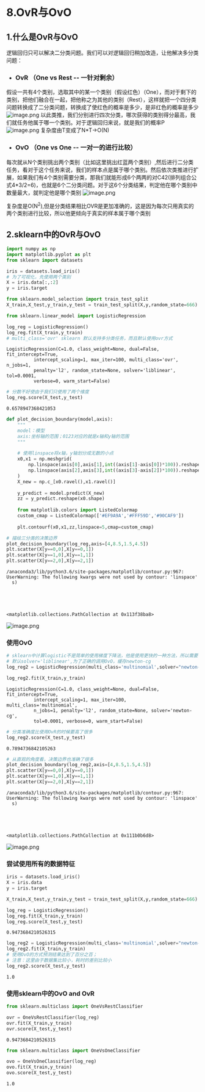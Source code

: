 # 8.OvR与OvO

## 1.什么是OvR与OvO
逻辑回归只可以解决二分类问题。我们可以对逻辑回归稍加改造，让他解决多分类问题：
- ### OvR （One vs Rest -- 一针对剩余）
假设一共有4个类别，选取其中的某一个类别（假设红色）（One），而对于剩下的类别，把他们融合在一起，把他称之为其他的类别（Rest），这样就把一个四分类问题转换成了二分类问题，转换成了使红色的概率是多少，是非红色的概率是多少
![image.png](https://upload-images.jianshu.io/upload_images/7220971-80e4677a6b481b16.png?imageMogr2/auto-orient/strip%7CimageView2/2/w/1240)
以此类推，我们分别进行四次分类，哪次获得的类别得分最高，我们就任务他属于哪一个类别。对于逻辑回归来说，就是我们的概率P
![image.png](https://upload-images.jianshu.io/upload_images/7220971-57e9ab4aa9c2d273.png?imageMogr2/auto-orient/strip%7CimageView2/2/w/1240)
复杂度由T变成了N*T->O(N)
- ### OvO （One vs One -- 一对一的进行比较）
每次就从N个类别挑出两个类别（比如这里挑出红蓝两个类别）,然后进行二分类任务，看对于这个任务来说，我们的样本点是属于哪个类别。然后依次类推进行扩展，如果我们有4个类别需要分类，那我们就能形成6个两两的对C42(排列组合公式4*3/2=6)，也就是6个二分类问题。对于这6个分类结果，判定他在哪个类别中数量最大，就判定他是哪个类别
![image.png](https://upload-images.jianshu.io/upload_images/7220971-cd9d173b2f9ab48e.png?imageMogr2/auto-orient/strip%7CimageView2/2/w/1240)

 复杂度是O(N<sup>2</sup>),但是分类结果相比OVR是更加准确的，这是因为每次只用真实的两个类别进行比较，所以他更倾向于真实的样本属于哪个类别
 
## 2.sklearn中的OvR与OvO


```python
import numpy as np
import matplotlib.pyplot as plt
from sklearn import datasets

iris = datasets.load_iris()
# 为了可视化，先使用两个类别
X = iris.data[:,:2]
y = iris.target
```


```python
from sklearn.model_selection import train_test_split
X_train,X_test,y_train,y_test = train_test_split(X,y,random_state=666)  
```


```python
from sklearn.linear_model import LogisticRegression

log_reg = LogisticRegression()
log_reg.fit(X_train,y_train)
# multi_class='ovr' sklearn 默认支持多分类任务，而且默认使用ovr方式
```




    LogisticRegression(C=1.0, class_weight=None, dual=False, fit_intercept=True,
              intercept_scaling=1, max_iter=100, multi_class='ovr', n_jobs=1,
              penalty='l2', random_state=None, solver='liblinear', tol=0.0001,
              verbose=0, warm_start=False)




```python
# 分数不好使由于我们只使用了两个维度
log_reg.score(X_test,y_test)
```




    0.6578947368421053




```python
def plot_decision_boundary(model,axis):
    """
    model：模型
    axis:坐标轴的范围；0123对应的就是x轴和y轴的范围
    """
    
    # 使用linspace将x轴，y轴划分成无数的小点
    x0,x1 = np.meshgrid(
        np.linspace(axis[0],axis[1],int((axis[1]-axis[0])*100)).reshape(-1,1),
        np.linspace(axis[2],axis[3],int((axis[3]-axis[2])*100)).reshape(-1,1)
    )
    X_new = np.c_[x0.ravel(),x1.ravel()]
    
    y_predict = model.predict(X_new)
    zz = y_predict.reshape(x0.shape)
    
    from matplotlib.colors import ListedColormap
    custom_cmap = ListedColormap(['#EF9A9A','#FFF59D','#90CAF9'])
    
    plt.contourf(x0,x1,zz,linspace=5,cmap=custom_cmap)
```


```python
# 描绘三分类的决策边界
plot_decision_boundary(log_reg,axis=[4,8.5,1.5,4.5])
plt.scatter(X[y==0,0],X[y==0,1])
plt.scatter(X[y==1,0],X[y==1,1])
plt.scatter(X[y==2,0],X[y==2,1])
```

    /anaconda3/lib/python3.6/site-packages/matplotlib/contour.py:967: UserWarning: The following kwargs were not used by contour: 'linspace'
      s)





    <matplotlib.collections.PathCollection at 0x113f38ba8>




![image.png](https://upload-images.jianshu.io/upload_images/7220971-30c72c6d14f7c97e.png?imageMogr2/auto-orient/strip%7CimageView2/2/w/1240)


### 使用OvO


```python
# sklearn中计算logistic不是简单的使用梯度下降法，他是使用更快的一种方法，所以需要修改solver参数
# 默认solver='liblinear',为了正确的调用OvO，缓存newton-cg
log_reg2 = LogisticRegression(multi_class='multinomial',solver="newton-cg")
```


```python
log_reg2.fit(X_train,y_train)
```




    LogisticRegression(C=1.0, class_weight=None, dual=False, fit_intercept=True,
              intercept_scaling=1, max_iter=100, multi_class='multinomial',
              n_jobs=1, penalty='l2', random_state=None, solver='newton-cg',
              tol=0.0001, verbose=0, warm_start=False)




```python
# 分类准确度比使用OvR的时候要高了很多
log_reg2.score(X_test,y_test)
```




    0.7894736842105263




```python
# 从直观的角度看，决策边界也准确了很多
plot_decision_boundary(log_reg2,axis=[4,8.5,1.5,4.5])
plt.scatter(X[y==0,0],X[y==0,1])
plt.scatter(X[y==1,0],X[y==1,1])
plt.scatter(X[y==2,0],X[y==2,1])
```

    /anaconda3/lib/python3.6/site-packages/matplotlib/contour.py:967: UserWarning: The following kwargs were not used by contour: 'linspace'
      s)





    <matplotlib.collections.PathCollection at 0x111b0b6d8>




![image.png](https://upload-images.jianshu.io/upload_images/7220971-c3e34d226cf16eb7.png?imageMogr2/auto-orient/strip%7CimageView2/2/w/1240)


### 尝试使用所有的数据特征


```python
iris = datasets.load_iris()
X = iris.data
y = iris.target

X_train,X_test,y_train,y_test = train_test_split(X,y,random_state=666)  
```


```python
log_reg = LogisticRegression()
log_reg.fit(X_train,y_train)
log_reg.score(X_test,y_test)
```




    0.9473684210526315




```python
log_reg2 = LogisticRegression(multi_class='multinomial',solver="newton-cg")
log_reg2.fit(X_train,y_train)
# 使用OvO的方式预测结果达到了百分之百；
# 注意：这里由于数据集比较小，耗时的差别比较小
log_reg2.score(X_test,y_test)
```




    1.0



### 使用sklearn中的OvO and OvR


```python
from sklearn.multiclass import OneVsRestClassifier

ovr = OneVsRestClassifier(log_reg)
ovr.fit(X_train,y_train)
ovr.score(X_test,y_test)
```




    0.9473684210526315




```python
from sklearn.multiclass import OneVsOneClassifier

ovo = OneVsOneClassifier(log_reg)
ovo.fit(X_train,y_train)
ovo.score(X_test,y_test)
```




    1.0





